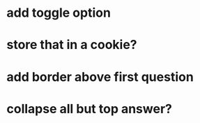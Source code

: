 # add toggle option
# store that in a cookie? 
# add border above first question
# collapse all but top answer?
